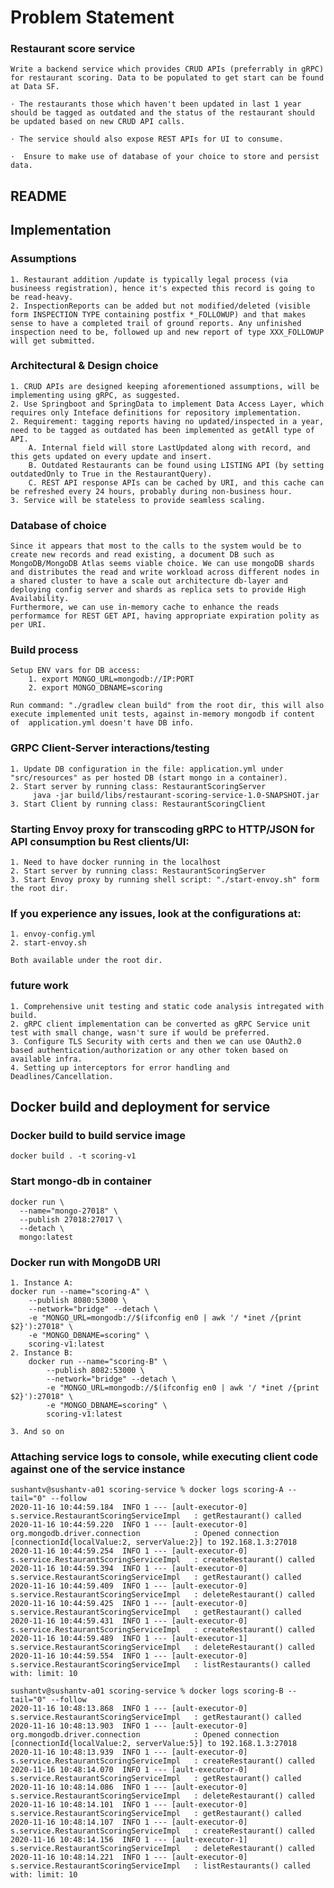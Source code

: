 # Problem Statement
### Restaurant score service

    Write a backend service which provides CRUD APIs (preferrably in gRPC) for restaurant scoring. Data to be populated to get start can be found at Data SF.

    · The restaurants those which haven't been updated in last 1 year should be tagged as outdated and the status of the restaurant should be updated based on new CRUD API calls.
    
    · The service should also expose REST APIs for UI to consume.
    
    ·  Ensure to make use of database of your choice to store and persist data.

## README

## Implementation

### Assumptions
    1. Restaurant addition /update is typically legal process (via busineess registration), hence it's expected this record is going to be read-heavy.
    2. InspectionReports can be added but not modified/deleted (visible form INSPECTION TYPE containing postfix *_FOLLOWUP) and that makes sense to have a completed trail of ground reports. Any unfinished inspection need to be, followed up and new report of type XXX_FOLLOWUP will get submitted.

### Architectural & Design choice
    1. CRUD APIs are designed keeping aforementioned assumptions, will be implementing using gRPC, as suggested.
    2. Use Springboot and SpringData to implement Data Access Layer, which requires only Inteface definitions for repository implementation.
    2. Requirement: tagging reports having no updated/inspected in a year, need to be tagged as outdated has been implemented as getAll type of API.
        A. Internal field will store LastUpdated along with record, and this gets updated on every update and insert.
        B. Outdated Restaurants can be found using LISTING API (by setting outdatedOnly to True in the RestaurantQuery). 
        C. REST API response APIs can be cached by URI, and this cache can be refreshed every 24 hours, probably during non-business hour.
    3. Service will be stateless to provide seamless scaling.

### Database of choice
    Since it appears that most to the calls to the system would be to create new records and read existing, a document DB such as MongoDB/MongoDB Atlas seems viable choice. We can use mongoDB shards and distributes the read and write workload across different nodes in a shared cluster to have a scale out architecture db-layer and deploying config server and shards as replica sets to provide High Availability.
    Furthermore, we can use in-memory cache to enhance the reads performamce for REST GET API, having appropriate expiration polity as per URI.


### Build process
    Setup ENV vars for DB access:
        1. export MONGO_URL=mongodb://IP:PORT
        2. export MONGO_DBNAME=scoring
    
    Run command: "./gradlew clean build" from the root dir, this will also execute implemented unit tests, against in-memory mongodb if content of  application.yml doesn't have DB info.
 
### GRPC Client-Server interactions/testing
    1. Update DB configuration in the file: application.yml under "src/resources" as per hosted DB (start mongo in a container).
    2. Start server by running class: RestaurantScoringServer
         java -jar build/libs/restaurant-scoring-service-1.0-SNAPSHOT.jar
    3. Start Client by running class: RestaurantScoringClient

### Starting Envoy proxy for transcoding gRPC to HTTP/JSON for API consumption bu Rest clients/UI:
    1. Need to have docker running in the localhost
    2. Start server by running class: RestaurantScoringServer
    3. Start Envoy proxy by running shell script: "./start-envoy.sh" form the root dir.

### If you experience any issues, look at the configurations at:
    1. envoy-config.yml
    2. start-envoy.sh
    
    Both available under the root dir.
    
### future work
    1. Comprehensive unit testing and static code analysis intregated with build.
    2. gRPC client implementation can be converted as gRPC Service unit test with small change, wasn't sure if would be preferred.
    3. Configure TLS Security with certs and then we can use OAuth2.0 based authentication/authorization or any other token based on available infra.
    4. Setting up interceptors for error handling and Deadlines/Cancellation.

## Docker build and deployment for service

### Docker build to build service image
    docker build . -t scoring-v1
### Start mongo-db in container
    docker run \
      --name="mongo-27018" \
      --publish 27018:27017 \
      --detach \
      mongo:latest

### Docker run with MongoDB URI
    1. Instance A:
    docker run --name="scoring-A" \
        --publish 8080:53000 \
        --network="bridge" --detach \
        -e "MONGO_URL=mongodb://$(ifconfig en0 | awk '/ *inet /{print $2}'):27018" \
        -e "MONGO_DBNAME=scoring" \
        scoring-v1:latest
    2. Instance B:
        docker run --name="scoring-B" \
            --publish 8082:53000 \
            --network="bridge" --detach \
            -e "MONGO_URL=mongodb://$(ifconfig en0 | awk '/ *inet /{print $2}'):27018" \
            -e "MONGO_DBNAME=scoring" \
            scoring-v1:latest
            
    3. And so on
    
### Attaching service logs to console, while executing client code against one of the service instance

    sushantv@sushantv-a01 scoring-service % docker logs scoring-A --tail="0" --follow
    2020-11-16 10:44:59.184  INFO 1 --- [ault-executor-0] s.service.RestaurantScoringServiceImpl   : getRestaurant() called
    2020-11-16 10:44:59.220  INFO 1 --- [ault-executor-0] org.mongodb.driver.connection            : Opened connection [connectionId{localValue:2, serverValue:2}] to 192.168.1.3:27018
    2020-11-16 10:44:59.254  INFO 1 --- [ault-executor-0] s.service.RestaurantScoringServiceImpl   : createRestaurant() called
    2020-11-16 10:44:59.394  INFO 1 --- [ault-executor-0] s.service.RestaurantScoringServiceImpl   : getRestaurant() called
    2020-11-16 10:44:59.409  INFO 1 --- [ault-executor-0] s.service.RestaurantScoringServiceImpl   : deleteRestaurant() called
    2020-11-16 10:44:59.425  INFO 1 --- [ault-executor-0] s.service.RestaurantScoringServiceImpl   : getRestaurant() called
    2020-11-16 10:44:59.431  INFO 1 --- [ault-executor-0] s.service.RestaurantScoringServiceImpl   : createRestaurant() called
    2020-11-16 10:44:59.489  INFO 1 --- [ault-executor-1] s.service.RestaurantScoringServiceImpl   : deleteRestaurant() called
    2020-11-16 10:44:59.554  INFO 1 --- [ault-executor-0] s.service.RestaurantScoringServiceImpl   : listRestaurants() called with: limit: 10
    
    sushantv@sushantv-a01 scoring-service % docker logs scoring-B --tail="0" --follow
    2020-11-16 10:48:13.868  INFO 1 --- [ault-executor-0] s.service.RestaurantScoringServiceImpl   : getRestaurant() called
    2020-11-16 10:48:13.903  INFO 1 --- [ault-executor-0] org.mongodb.driver.connection            : Opened connection [connectionId{localValue:2, serverValue:5}] to 192.168.1.3:27018
    2020-11-16 10:48:13.939  INFO 1 --- [ault-executor-0] s.service.RestaurantScoringServiceImpl   : createRestaurant() called
    2020-11-16 10:48:14.070  INFO 1 --- [ault-executor-0] s.service.RestaurantScoringServiceImpl   : getRestaurant() called
    2020-11-16 10:48:14.086  INFO 1 --- [ault-executor-0] s.service.RestaurantScoringServiceImpl   : deleteRestaurant() called
    2020-11-16 10:48:14.101  INFO 1 --- [ault-executor-0] s.service.RestaurantScoringServiceImpl   : getRestaurant() called
    2020-11-16 10:48:14.107  INFO 1 --- [ault-executor-0] s.service.RestaurantScoringServiceImpl   : createRestaurant() called
    2020-11-16 10:48:14.156  INFO 1 --- [ault-executor-1] s.service.RestaurantScoringServiceImpl   : deleteRestaurant() called
    2020-11-16 10:48:14.221  INFO 1 --- [ault-executor-0] s.service.RestaurantScoringServiceImpl   : listRestaurants() called with: limit: 10